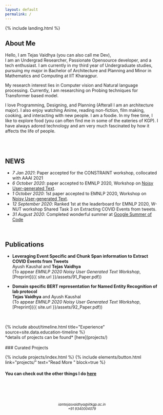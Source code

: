 ```yaml
---
layout: default
permalink: /
---
```

{% include landing.html %}

## **About Me**

Hello, I am Tejas Vaidhya (you can also call me Dev),<br>
I am an Undergrad Researcher, Passionate Opensource developer, and a tech enthusiast. I am currently in my third year of Undergraduate studies, pursuing my major in Bachelor of Architecture and Planning and Minor in Mathematics and Computing at IIT Kharagpur. 

My research interest lies in Computer vision and Natural language processing. Currently, I am researching on Probing techniques for Transformer based model.

I love Programming, Designing, and Planning (Afterall I am an architecture major). I also enjoy watching Anime, reading non-fiction, film making, cooking, and interacting with new people. I am a foodie. In my free time, I like to explore food (you can often find me in some of the eateries of KGP). I have always adored technology and am very much fascinated by how it affects the life of people.

<br>
<br>



## **NEWS**

- *7 Jan 2021*: Paper accepted for the CONSTRAINT workshop, collocated with AAAI 2021
- *6 October 2020*: paper accepted to EMNLP 2020, Workshop on [Noisy User-generated Text](http://noisy-text.github.io/2020/).
- *1 October 2020*: 1st paper accepted to EMNLP 2020, Workshop on [Noisy User-generated Text](http://noisy-text.github.io/2020/).
- *12 September 2020*: Ranked 1st at the leaderboard for EMNLP 2020, W-NUT workshop Shared Task 3 on Extracting COVID Events from tweets.
- *31 August 2020*: Completed wonderful summer at [Google Summer of Code](https://summerofcode.withgoogle.com/archive/2020/projects/4810193256316928/)


<br>


## **Publications**

- **Leveraging Event Specific and Chunk Span information to Extract COVID Events from Tweets**  
  Ayush Kaushal and **Tejas Vaidhya**  
  (To appear *EMNLP 2020 Noisy User Generated Text Workshop*, [Preprint]({{ site.url }}/assets/91_Paper.pdf)) 
  
- **Domain specific BERT representation for Named Entity Recognition of lab protocol**  
  **Tejas Vaidhya** and Ayush Kaushal   
  (To appear *EMNLP 2020 Noisy User Generated Text Workshop*, [Preprint]({{ site.url }}/assets/92_Paper.pdf)) 

<br>
<br>

<div class="row">
{% include about/timeline.html title="Experience" source=site.data.education-timeline %}
</div >
*details of projects can be found* [here](projects/)

<br>
<br>
### Curated Projects      

{% include projects/index.html %}
{% include elements/button.html link="projects/" text="Read More " block=true %}

#### You can check out the other things I do [here](Random/)


<br>
<br>

<br>
<br>
<div align="center" style="font-size: 80%">
	<i>iamtejasvaidhya@iitkgp.ac.in</i><br>
	<i>+91 9340004079</i>
</div>

